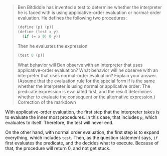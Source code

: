 > Ben Bitdiddle has invented a test to determine whether the interpreter he is faced with is using applicative-order evaluation or normal-order evaluation. He defines the following two procedures:
> ```scheme
> (define (p) (p))
> (define (test x y)
>   (if (= x 0) 0 y))
> ```
> Then he evaluates the expression
> ```scheme
> (test 0 (p))
> ```
> What behavior will Ben observe with an interpreter that uses applicative-order evaluation? What behavior will he observe with an interpreter that uses normal-order evaluation? Explain your answer. (Assume that the evaluation rule for the special form if is the same whether the interpreter is using normal or applicative order: The predicate expression is evaluated first, and the result determines whether to evaluate the consequent or the alternative expression.)
Correction of the markdown

With applicative-order evaluation, the first step that the interpreter takes is to evaluate the inner most procedures. In this case, that includes `p`, which evaluates to itself. Therefore, the test will never end.

On the other hand, with normal order evaluation, the first step is to expand everything, which includes `test`. Then, as the question statement says, `if` first evaluates the predicate, and the decides what to execute. Because of that, the procedure will return 0, and not get stuck.

